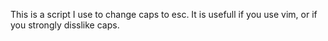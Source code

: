 
This is a script I use to change caps to esc. It is usefull if you use vim, or if you strongly disslike caps.
